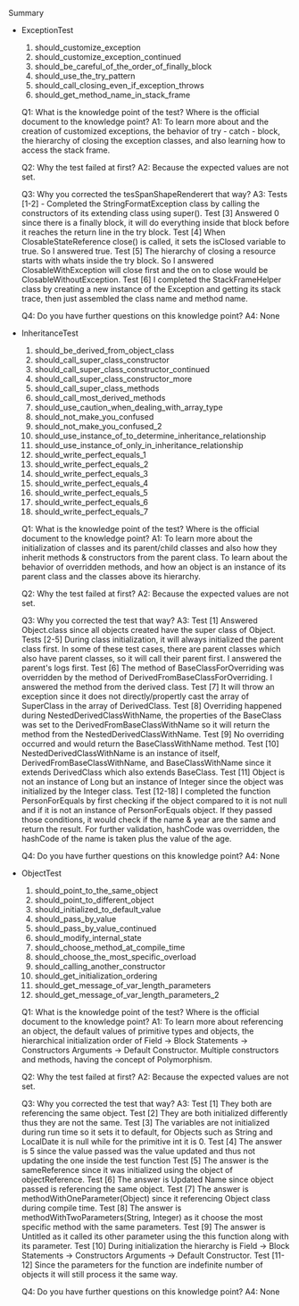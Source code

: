 Summary
- ExceptionTest

    1. should_customize_exception
    2. should_customize_exception_continued
    3. should_be_careful_of_the_order_of_finally_block
    4. should_use_the_try_pattern
    5. should_call_closing_even_if_exception_throws
    6. should_get_method_name_in_stack_frame

    Q1: What is the knowledge point of the test? Where is the official document to the knowledge point?
    A1: To learn more about and the creation of customized exceptions, the behavior of try - catch - block, the hierarchy of closing the exception classes, and also learning how to access the stack frame.

    Q2: Why the test failed at first?
    A2: Because the expected values are not set.

    Q3: Why you corrected the tesSpanShapeRenderert that way?
    A3: Tests [1-2] - Completed the StringFormatException class by calling the constructors of its extending class using super().
    Test [3] Answered 0 since there is a finally block, it will do everything inside that block before it reaches the return line in the try block.
    Test [4] When ClosableStateReference close() is called, it sets the isClosed variable to true. So I answered true.
    Test [5] The hierarchy of closing a resource starts with whats inside the try block. So I answered ClosableWithException will close first and the on to close would be ClosableWithoutException.
    Test [6] I completed the StackFrameHelper class by creating a new instance of the Exception and getting its stack trace, then just assembled the class name and method name.

    Q4: Do you have further questions on this knowledge point?
    A4: None

- InheritanceTest

    1. should_be_derived_from_object_class
    2. should_call_super_class_constructor
    3. should_call_super_class_constructor_continued
    4. should_call_super_class_constructor_more
    5. should_call_super_class_methods
    6. should_call_most_derived_methods
    7. should_use_caution_when_dealing_with_array_type
    8. should_not_make_you_confused
    9. should_not_make_you_confused_2
    10. should_use_instance_of_to_determine_inheritance_relationship
    11. should_use_instance_of_only_in_inheritance_relationship
    12. should_write_perfect_equals_1
    13. should_write_perfect_equals_2
    14. should_write_perfect_equals_3
    15. should_write_perfect_equals_4
    16. should_write_perfect_equals_5
    17. should_write_perfect_equals_6
    18. should_write_perfect_equals_7

    Q1: What is the knowledge point of the test? Where is the official document to the knowledge point?
    A1: To learn more about the initialization of classes and its parent/child classes and also how they inherit methods & constructors from the parent class. To learn about the behavior of overridden methods, and how an object is an instance of its parent class and the classes above its hierarchy.
    
    Q2: Why the test failed at first?
    A2: Because the expected values are not set.

    Q3: Why you corrected the test that way?
    A3: Test [1] Answered Object.class since all objects created have the super class of Object.
    Tests [2-5] During class initialization, it will always initialized the parent class first. In some of these test cases, there are parent classes which also have parent classes, so it will call their parent first. I answered the parent's logs first.
    Test [6] The method of BaseClassForOverriding was overridden by the method of DerivedFromBaseClassForOverriding. I answered the method from the derived class.
    Test [7] It will throw an exception since it does not directly/propertly cast the array of SuperClass in the array of DerivedClass.
    Test [8] Overriding happened during NestedDerivedClassWithName, the properties of the BaseClass was set to the DerivedFromBaseClassWithName so it will return the method from the NestedDerivedClassWithName.
    Test [9] No overriding occurred and would return the BaseClassWithName method.
    Test [10] NestedDerivedClassWithName is an instance of itself, DerivedFromBaseClassWithName, and BaseClassWithName since it extends DerivedClass which also extends BaseClass.
    Test [11] Object is not an instance of Long but an instance of Integer since the object was initialized by the Integer class.
    Test [12-18] I completed the function PersonForEquals by first checking if the object compared to it is not null and if it is not an instance of PersonForEquals object. If they passed those conditions, it would check if the name & year are the same and return the result. For further validation, hashCode was overridden, the hashCode of the name is taken plus the value of the age.

    Q4: Do you have further questions on this knowledge point?
    A4: None

- ObjectTest

    1. should_point_to_the_same_object
    2. should_point_to_different_object
    3. should_initialized_to_default_value
    4. should_pass_by_value
    5. should_pass_by_value_continued
    6. should_modify_internal_state
    7. should_choose_method_at_compile_time
    8. should_choose_the_most_specific_overload
    9. should_calling_another_constructor
    10. should_get_initialization_ordering
    11. should_get_message_of_var_length_parameters
    12. should_get_message_of_var_length_parameters_2

    Q1: What is the knowledge point of the test? Where is the official document to the knowledge point?
    A1: To learn more about referencing an object, the default values of primitive types and objects, the hierarchical initialization order of Field -> Block Statements -> Constructors Arguments -> Default Constructor. Multiple constructors and methods, having the concept of Polymorphism.

    Q2: Why the test failed at first?
    A2: Because the expected values are not set.

    Q3: Why you corrected the test that way?
    A3: Test [1] They both are referencing the same object.
    Test [2] They are both initialized differently thus they are not the same.
    Test [3] The variables are not initialized during run time so it sets it to default, for Objects such as String and LocalDate it is null while for the primitive int it is 0.
    Test [4] The answer is 5 since the value passed was the value updated and thus not updating the one inside the test function
    Test [5] The answer is the sameReference since it was initialized using the object of objectReference.
    Test [6] The answer is Updated Name since object passed is referencing the same object.
    Test [7] The answer is methodWithOneParameter(Object) since it referencing Object class during compile time.
    Test [8] The answer is methodWithTwoParameters(String, Integer) as it choose the most specific method with the same parameters.
    Test [9] The answer is Untitled as it called its other parameter using the this function along with its parameter.
    Test [10] During initialization the hierarchy is Field -> Block Statements -> Constructors Arguments -> Default Constructor.
    Test [11-12] Since the parameters for the function are indefinite number of objects it will still process it the same way.

    Q4: Do you have further questions on this knowledge point?
    A4: None